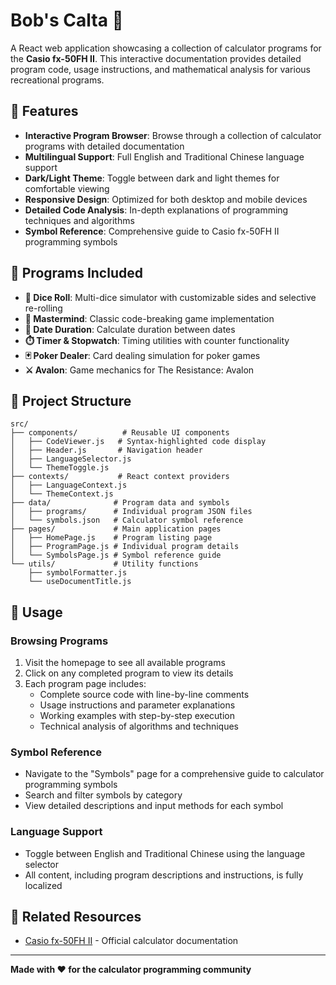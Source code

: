 # Bob's Calta 🧮

A React web application showcasing a collection of calculator programs for the **Casio fx-50FH II**. This interactive documentation provides detailed program code, usage instructions, and mathematical analysis for various recreational programs.

## 🌟 Features

- **Interactive Program Browser**: Browse through a collection of calculator programs with detailed documentation
- **Multilingual Support**: Full English and Traditional Chinese language support
- **Dark/Light Theme**: Toggle between dark and light themes for comfortable viewing
- **Responsive Design**: Optimized for both desktop and mobile devices
- **Detailed Code Analysis**: In-depth explanations of programming techniques and algorithms
- **Symbol Reference**: Comprehensive guide to Casio fx-50FH II programming symbols

## 📱 Programs Included

- **🎲 Dice Roll**: Multi-dice simulator with customizable sides and selective re-rolling
- **🧩 Mastermind**: Classic code-breaking game implementation
- **📅 Date Duration**: Calculate duration between dates
- **⏱️ Timer & Stopwatch**: Timing utilities with counter functionality
- **🃏 Poker Dealer**: Card dealing simulation for poker games
- **⚔️ Avalon**: Game mechanics for The Resistance: Avalon

## 📁 Project Structure

```
src/
├── components/          # Reusable UI components
│   ├── CodeViewer.js   # Syntax-highlighted code display
│   ├── Header.js       # Navigation header
│   ├── LanguageSelector.js
│   └── ThemeToggle.js
├── contexts/           # React context providers
│   ├── LanguageContext.js
│   └── ThemeContext.js
├── data/              # Program data and symbols
│   ├── programs/      # Individual program JSON files
│   └── symbols.json   # Calculator symbol reference
├── pages/             # Main application pages
│   ├── HomePage.js    # Program listing page
│   ├── ProgramPage.js # Individual program details
│   └── SymbolsPage.js # Symbol reference guide
└── utils/             # Utility functions
    ├── symbolFormatter.js
    └── useDocumentTitle.js
```

## 🎯 Usage

### Browsing Programs

1. Visit the homepage to see all available programs
2. Click on any completed program to view its details
3. Each program page includes:
   - Complete source code with line-by-line comments
   - Usage instructions and parameter explanations
   - Working examples with step-by-step execution
   - Technical analysis of algorithms and techniques

### Symbol Reference

- Navigate to the "Symbols" page for a comprehensive guide to calculator programming symbols
- Search and filter symbols by category
- View detailed descriptions and input methods for each symbol

### Language Support

- Toggle between English and Traditional Chinese using the language selector
- All content, including program descriptions and instructions, is fully localized

## 🔗 Related Resources

- [Casio fx-50FH II](https://www.casio.com/intl/scientific-calculators/product.FX-50FHII) - Official calculator documentation

---

**Made with ❤️ for the calculator programming community**
